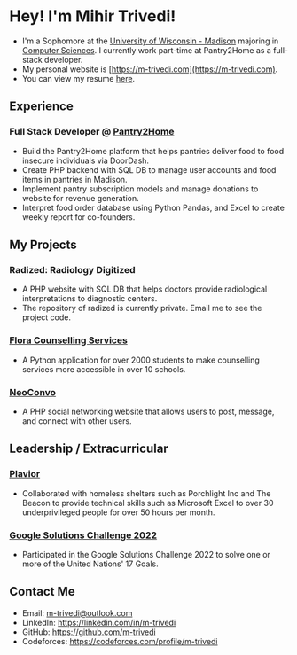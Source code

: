# Hey! I'm Mihir Trivedi!
- I'm a Sophomore at the [University of Wisconsin - Madison](https://www.wisc.edu/) majoring in [Computer Sciences](https://www.cs.wisc.edu). I currently work part-time at Pantry2Home as a full-stack developer.
- My personal website is [https://m-trivedi.com](https://m-trivedi.com).
- You can view my resume [here](https://m-trivedi.com/Mihir_Trivedi_Resume.pdf).

## Experience
### Full Stack Developer @ [Pantry2Home](https://pantry2home.com)
- Build the Pantry2Home platform that helps pantries deliver food to food insecure individuals via DoorDash.
- Create PHP backend with SQL DB to manage user accounts and food items in pantries in Madison.
- Implement pantry subscription models and manage donations to website for revenue generation.
- Interpret food order database using Python Pandas, and Excel to create weekly report for co-founders.

## My Projects
### Radized: Radiology Digitized
- A PHP website with SQL DB that helps doctors provide radiological interpretations to diagnostic centers.
- The repository of radized is currently private. Email me to see the project code.

### [Flora Counselling Services](https://github.com/m-trivedi/flora)
- A Python application for over 2000 students to make counselling services more accessible in over 10 schools.

### [NeoConvo](https://github.com/m-trivedi/neoconvo)
- A PHP social networking website that allows users to post, message, and connect with other users.


## Leadership / Extracurricular
### [Plavior](https://plavior.com)
- Collaborated with homeless shelters such as Porchlight Inc and The Beacon to provide technical skills such as Microsoft Excel to over 30 underprivileged people for over 50 hours per month.

### [Google Solutions Challenge 2022](https://github.com/MichaelLin12/Google-Solutions)
- Participated in the Google Solutions Challenge 2022 to solve one or more of the United Nations' 17 Goals.


## Contact Me
- Email: m-trivedi@outlook.com
- LinkedIn: https://linkedin.com/in/m-trivedi
- GitHub: https://github.com/m-trivedi
- Codeforces: https://codeforces.com/profile/m-trivedi

<!--
**truvsere/truvsere** is a ✨ _special_ ✨ repository because its `README.md` (this file) appears on your GitHub profile.

Here are some ideas to get you started:

- 🔭 I’m currently working on ...
- 🌱 I’m currently learning ...
- 👯 I’m looking to collaborate on ...
- 🤔 I’m looking for help with ...
- 💬 Ask me about ...
- 📫 How to reach me: ...
- 😄 Pronouns: ...
- ⚡ Fun fact: ...
-->
